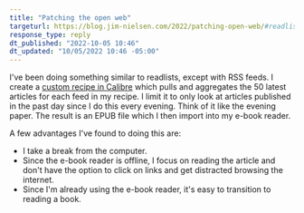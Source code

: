 ```yaml
---
title: "Patching the open web"
targeturl: https://blog.jim-nielsen.com/2022/patching-open-web/#readlists
response_type: reply
dt_published: "2022-10-05 10:46"
dt_updated: "10/05/2022 10:46 -05:00"
---
```


I've been doing something similar to readlists, except with RSS feeds. I create a [custom recipe in Calibre](https://manual.calibre-ebook.com/news.html) which pulls and aggregates the 50 latest articles for each feed in my recipe. I limit it to only look at articles published in the past day since I do this every evening. Think of it like the evening paper. The result is an EPUB file which I then import into my e-book reader. 

A few advantages I've found to doing this are:

- I take a break from the computer.
- Since the e-book reader is offline, I focus on reading the article and don't have the option to click on links and get distracted browsing the internet. 
- Since I'm already using the e-book reader, it's easy to transition to reading a book. 
